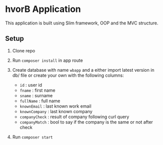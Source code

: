 # hvorB Application

This application is built using Slim framework, OOP and the MVC structure.

## Setup

1. Clone repo
2. Run ```composer install``` in app route
3. Create database with name ```wbapp``` and a either import latest version in db/ file or create your own with the following columns:
    - ```id``` : user id
    - ```fname``` : first name
    - ```sname``` : surname
    - ```fullName``` : full name
    - ```knownEmail``` : last known work email
    - ```knownCompany``` : last known company
    - ```companyCheck``` : result of company following curl query
    - ```companyMatch``` : bool to say if the company is the same or not after check

4. Run ```composer start```
